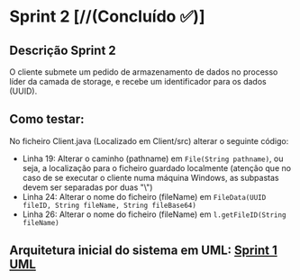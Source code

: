 # Sprint 2 [//(Concluído :white_check_mark:)]

## Descrição Sprint 2

O cliente submete um pedido de armazenamento de dados no processo líder da camada de storage, e recebe um identificador para os dados (UUID).

## Como testar:
No ficheiro Client.java (Localizado em Client/src) alterar o seguinte código:
- Linha 19: Alterar o caminho (pathname) em `File(String pathname)`, ou seja, a localização para o ficheiro guardado localmente (atenção que no caso de se executar o cliente numa máquina Windows, as subpastas devem ser separadas por duas "\\")
- Linha 24: Alterar o nome do ficheiro (fileName) em `FileData(UUID fileID, String fileName, String fileBase64)`
- Linha 26: Alterar o nome do ficheiro (fileName) em `l.getFileID(String fileName)`

## Arquitetura inicial do sistema em UML: [Sprint 1 UML](https://miro.com/app/board/uXjVPJdU0WE=/?share_link_id=410852075154)
